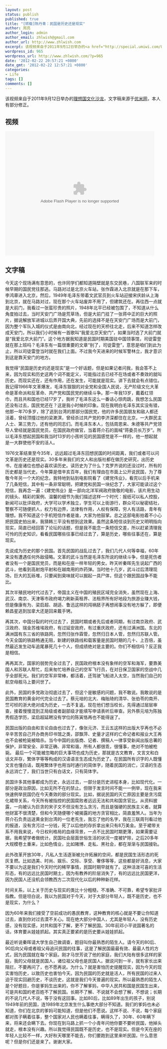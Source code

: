 ```yaml
---
layout: post
status: publish
published: true
title: "[转载]陈丹青：民国是历史还是现实"
author: 周亮
author_login: admin
author_email: zhlwish@gmail.com
author_url: http://www.zhlwish.com
excerpt: 该视频来自于2011年9月12日举办的<a href="http://special.umiwi.com/Utopia/">理想国文化沙龙</a>，文字稿来源于<a href="http://special.umiwi.com/2011/0911/36231_7.shtml">优米网</a>，本人有部分修正。
wordpress_id: 965
wordpress_url: http://www.zhlwish.com/?p=965
date: '2012-02-22 20:57:21 +0800'
date_gmt: '2012-02-22 12:57:21 +0800'
categories:
- Life
tags: []
comments: []
---
```

该视频来自于2011年9月12日举办的<a href="http://special.umiwi.com/Utopia/" target="_blank">理想国文化沙龙</a>，文字稿来源于<a href="http://special.umiwi.com/2011/0911/36231_7.shtml" target="_blank">优米网</a>，本人有部分修正。

## 视频

<embed src="http://www.tudou.com/v/MpF0ehkv0aI/&amp;bid=05&amp;rpid=354672556&amp;resourceId=354672556_05_05_99/v.swf" type="application/x-shockwave-flash" allowscriptaccess="always" allowfullscreen="true" wmode="opaque" width="480" height="400"></embed>

## 文字稿

今天这个现场满有意思的，也许同学们都知道隔壁就是东交民巷，八国联军来的时候早期的国民党往那逃。马路对过是北京火车站，张作霖进入北京就是在那下车，李鸿章进入北京，然后，1949年毛泽东带着文武官员到火车站迎接宋庆龄从上海到北京，就在马路对过，现在那个火车站废弃不用了，但建筑还在。再往西一点就是大前门，我看过一张蛮珍贵的照片，1948年北平已经被包围了，不知道从什么角度拍过去，当时天安门广场是荒草场，但是大前门挂了一张蒋中正的巨大的照片，据说解放军进城以后弄开国大典，先前的选择不是在天安门广场而是大前门，因为整个军队入城的仪式是由南向北，经过现在的天桥往北走，后来不知道怎样改成天安门，所以我们小时候有一首歌叫“我爱北京天安门”，如果当时选了大前门就是“我爱北京大前门”。这个地方据我知道是民国时期美国驻中国领事馆，司徒雷登就在那上班吗？毛泽东有一篇很重要的文章“别了，司徒雷登”，意思是咱们到此为止，所以司徒雷登当时就在我们上面。不过我今天进来的时候军警林立，我才意识到这是靠天安门的地方。

我觉得“民国是历史的还是现实”是一个好话题，但是如果记者问我，我会答不上来，因为现实和历史这两个词不能定义，可能指过去已经不在场或者不奏效的就叫历史。而现实还在，还有作用，还在发生，可能就是现实。讲下去就会有点错位。我记得1966年文革爆发，毛泽东狠狠的对全党和全国人民说，无产阶级文化大革命是革命派和反革命、共产党和国民党的继续斗争。那一年我13岁，戴着红领巾，而且共和国也已经17岁了，我听了毛泽东这么一番话心惊肉跳，我想怎么民国还没有过去，国民党还在？这是我小时候的印象。现在我明白毛泽东其实没有错，他那一年70多岁，除了逃到台湾的那部分国民党，他的许多民国朋友和敌人都还活着，曾经顶撞过他的梁漱溟，曾经杀过共产党的李济深都住在北京，一大群民主人士、第三势力，还有他的同志们。而毛泽东本人，包括周恩来、朱德等共产党领导人曾经就是国民党员，在国民政府做官，当着蒋介石的面喊“蒋委员长万岁”。所以毛泽东想起民国和我当时13岁的小孩听见的民国感觉是不一样的，他一想起就是一大群使他不安的活人。

1976文革结束至今35年，远远超过毛泽东回想民国的时间距离，我们或者可以问文革是历史还是现实。30多年来我们的文人和出版社都在做历史研究，出历史书，在座诸位也想必喜欢读历史。读历史为了什么？克罗齐说的还没过时，所有的历史都是当代史。今年算是借辛亥百年，我们有理由在市面上公开说民国，为了尊敬今年另一个大的纪念，我特地到钻到电影院看了《建党伟业》，看完以后手机来了几条短信，其中有一条非常聪明，把建党和民国一块纪念了，大家可能读过这个短信，我再念一遍：《建党伟业》是一部向北洋军阀政府致敬的电影，该片用生动的镜头、精彩的案例、温馨的细节为我们描述这样一个时代：报纸可以私人控股，新闻可以批评政府，大学可以学术独立，学生可以上街游行，群众可以秘密结社，警察不可随便抓人，权力有边界，法律有作用，人权有保障，穷人有活路，青年有理想。我不知道这个手机短信作者是谁，大家为他鼓掌。总之这部电影拍着不小心把民国史拍出来，我猜韩三平没有想到这效果。虽然这条短信谈到历史又明明指向现实，简直已经回答了论坛的话题，但是我不能念一条短信交差，所以赶紧清理我可怜的历史知识，看看民国哪些往事已经过去了，算是历史，哪些往事还在，算是现实。

先说成为历史的那个民国。首先民国的战乱过去了，我们几代人何等幸福，60年来没有遭遇任何外敌侵略。文革的武斗当然是毛泽东所说的继续斗争，但是死伤者者没有一个是国民党员，而是和在座一样年轻的男女。昨天听秦晖先生说起广西的武斗，他看到高射炮平射和在越南用的炸药弹。当时他十几岁，武斗过后清理现场，巨大的瓦砾堆，只要闻到臭味就可以掘起一具尸体，但这个跟民国战争不能比。

其次半殖民地时代过去了，帝国主义在中国的殖民区域完全消失，虽然现在上海、武汉、南京、天津等市政府竭力刷新英租界、法租界所有好地段为旅游业赚大钱，但是像康有为、梁启超、胡适、鲁迅这样的闯祸胚子再想闹事没有地方躲了，即便赖昌星逃到加拿大还是回来戴手铐。

再其次，中国分裂的时代过去了，民国时期或者先后或者同期，有过南京政府、武汉政府、瑞金苏维埃政府，有过延安政府，有过重庆政府，还有过满洲国。东北的满洲国有东三省的铁路网，忽然归张作霖管，忽然归日本人管，忽然归苏联人管。今天全国的铁路畅通无阻，新建的铁路线和载客量是民国时期的几十、上百倍，虽然最近发生动车追尾暴死几十个人，但成绩绝对是主要的。你们不相信吗？反正我是相信。

再再其次，国家的弱势完全过去了，民国政府根本没有象样的空军和海军，要靠美国人和苏联人帮忙，后来匆忙培养自己的空军飞行员，在对日保卫国家的空战中几乎全部死光。我们的空军非常棒，都活着，还驾驶飞船进入太空，当然我们自己的航空母舰马上要问世了。

此外，民国的多党政治彻底过去了，但这个是敏感的问题，我不敢说。我敢说的是民国教育的黄金时代完全过去了。蔡元培的北大、梅贻琦的清华、张伯苓的南开、竺可桢的浙大绝对成为历史，一去不复返。现在他们想当校长，先得通过层层审查，接着慢慢混到正局级或者副部级才能填写申请表听后审查。另外蔡元培为陈独秀假造学历，梁启超延聘没有学位的陈寅恪再也不能得逞了。

民国出版的自由和言论自由也过去了，像张元济、王云五这样的出版大亨再也不必辛辛苦苦自己开办商务印书馆之类，邵飘萍、史量才这样的亡命记者和报业大王再也不会被枪毙被暗杀。当今中国的出版商、记者、撰稿人一律享受新闻出版总署的保护，非常安全、非常正确、非常和谐，所有人都很乖，很懂事，绝对不怕被枪毙。
最后一个可能被忽略的巨大事项也成为历史，那就是古文教育，文言文和白话文并存，繁体字等等构成的汉语语言生态成为历史了。在民国所有识字的人既懂文言也懂白话，既用繁体字也用当时通行的简体字，随着民国的消亡，汉语的生态永远消亡了，我们当世只有白话文，只有简体字。

民国许多其他事都成为历史，永远过去，一部分是历史进程本身，比如现代化。一部分是政治原因，比如无所不在的禁止。但限于发言时间不能一一例举，现在我来快速例举民国仍在今天奏效的部分现实。比如，据说民国的灭亡原因主要是贪污腐化裙带关系，今天所有被指控的民国腐败者远远无法和共和国贪官比。从资料披露，一向被认为巨贪的宋子文不但没有怎么贪污，而且是强硬的民族主义者。就算他财富不很清楚，但和今天随便哪个被揭露的地方贪官相比，简直羞煞人。当年为蒋介石负责运送黄金到台湾的一位老先生，我忘了他的名字，我在三联周刊看过他的报道，没有贪污过一分钱，死了以后他的存折拿出来只有8万美金。至于裙带关系不用我来说，今日权利格局的血缘背景，一点不比民国时期更薄，如果需要证据，我希望学者做统计。民国社会层面世俗生活的状况一度被铲除，之后20多年大规模卷土重来，比如色情业，比如赌博、走私、黑社会，都在渐渐与民国接轨。

此外改革开放30年，凡私人生活逐渐被允许拓展的空间，都是民国生活形态的死灰复燃。比如选美、时尚、娱乐、交际、享受、奢侈等等，这些都是好消息，大家不要以为这是我们今天时代的稀罕事情，民国时期早就有了。这种活泼可喜的生活形态，有的远远比民国时期土，因为有教养的阶层消失了，有的远远比民国更洋，因为民国人还没机会领教西方二次现代化以后的种种新花样。

时间关系，以上关于历史与现实的类比十分粗糙，不准确、不可靠，希望专家批评指教。但是坦白说，我以为民国对于今天，对于大部分年轻人，既不是历史，也不是现实，为什么？

因为60年来我们接受了空前成功的愚民教育，这种教育的核心就是不要让你知道过去，直到你对过去漠不关心。现在绝大部分中国人，尤其是年轻人，没有历史感，没有现实感，对共和国不了解，更不了解民国。30年前邓小平说国著名的话，体育要从娃娃抓起。其实真正要紧的是历史要从娃娃抓起。

最近听说秦晖请大学生自己做调查，题目叫你最熟悉的陌生人。请今天的80后、90后向父母或者祖父母追问民国的往事，这是了解民国最最有效、最最人性的方式，因为民国就在每个家庭。刚才马世芳说了他的家庭，我们大陆有很多这样的家庭，我的父母就是民国人，诸位祖父母也是民国人。据说问到一半，就有家长出来阻拦，不要再问了，也不愿再说。为什么？就是害怕历史提醒现实，因为今天的现实害怕历史，以致历史也害怕今天。因为民国的历史就是活人，所有民国的过来人迫于现实回避历史，不谈历史，这就是我们今天普遍的现实。所以最熟悉的陌生人是个好题目，你是爹妈生出来的，你不了解爹妈，中华人民共和国是民国生出来，可是共和国的老百姓不了解民国。长期不了解、不说就不会想了解，不想说；长期的不说几代人不说，等于没有这回事。比如80后，比如89年出生的孩子，别说1949年前的民国，连1989年北京发生什么事绝大部分不知道。我们的爹妈也未必知道，你们在北京的爹妈可能知道，但是他们不愿说。这样不说、不说，每个家庭都对孩子瞒着往事，整个国家对人民也瞒着往事，瞒得久了，30年、60年瞒下来，将来还会瞒下去。你现在到马路上抓一个小青年问他你要不要听民国，他掉头就走，根本没有兴趣。所以我觉得民国既不是历史，也不是现实。但是今天在座的年轻人比较不一样，大好秋天哪里不能去，你们要跑到这里来听民国，什么意思呢？但是你们还是来了。谢谢大家。
